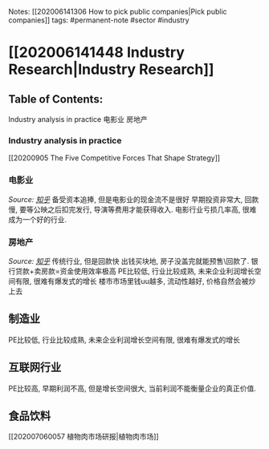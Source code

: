 Notes: 
		[[202006141306 How to pick public companies|Pick public companies]] 
tags: #permanent-note #sector #industry 

# [[202006141448 Industry Research|Industry Research]]


## Table of Contents:
Industry analysis in practice
电影业
房地产

### Industry analysis in practice
[[20200905 The Five Competitive Forces That Shape Strategy]]

### 电影业
_Source: [知乎](https://www.zhihu.com/question/27949230/answer/293377232)_
备受资本追捧, 但是电影业的现金流不是很好
    早期投资非常大, 回款慢, 要等公映之后扣完发行, 导演等费用才能获得收入.
    	电影行业亏损几率高, 很难成为一个好的行业.


### 房地产
_Source: [知乎](https://www.zhihu.com/question/27949230/answer/293377232)_
传统行业, 但是回款快
    出钱买块地, 房子没盖完就能预售\回款了.
    银行贷款+卖房款=资金使用效率极高
    PE比较低, 行业比较成熟, 未来企业利润增长空间有限, 很难有爆发式的增长
    楼市市场里钱uu越多, 流动性越好, 价格自然会被炒上去
    
## 制造业
PE比较低, 行业比较成熟, 未来企业利润增长空间有限, 很难有爆发式的增长

## 互联网行业
PE比较高, 早期利润不高, 但是增长空间很大, 当前利润不能衡量企业的真正价值.


## 食品饮料
[[202007060057 植物肉市场研报|植物肉市场]]